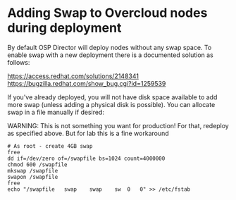 # Adding Swap to Overcloud nodes during deployment

By default OSP Director will deploy nodes without any swap space.  To enable swap with a new deployment there is a documented solution as follows:

https://access.redhat.com/solutions/2148341
https://bugzilla.redhat.com/show_bug.cgi?id=1259539

If you've already deployed, you will not have disk space available to add more swap (unless adding a physical disk is possible).  You can allocate swap in a file manually if desired: 

WARNING: This is not something you want for production!  For that, redeploy as specified above.  But for lab this is a fine workaround
```
# As root - create 4GB swap
free
dd if=/dev/zero of=/swapfile bs=1024 count=4000000
chmod 600 /swapfile
mkswap /swapfile
swapon /swapfile
free
echo "/swapfile   swap    swap    sw  0   0" >> /etc/fstab
```


